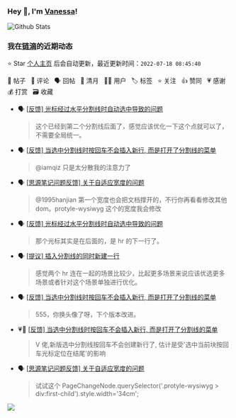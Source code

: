 ### Hey 👋, I'm [Vanessa](http://vanessa.b3log.org/)!

![Github Stats](https://github-readme-stats.vercel.app/api?username=Vanessa219&show_icons=true)

<!--events start -->

### 我在[链滴](https://ld246.com)的近期动态

⭐️ Star [个人主页](https://github.com/Vanessa219/Vanessa219) 后会自动更新，最近更新时间：`2022-07-18 08:45:40`

📝 帖子 &nbsp; 💬 评论 &nbsp; 🗣 回帖 &nbsp; 🌙 清月 &nbsp; 👨‍💻 用户 &nbsp; 🏷️ 标签 &nbsp; ⭐️ 关注 &nbsp; 👍 赞同 &nbsp; 💗 感谢 &nbsp; 💰 打赏 &nbsp; 🗃 收藏

* 🗣 [[反馈] 光标经过水平分割线时自动选中导致的问题](https://ld246.com/article/1657340915693/comment/1658034266269#comments)

  > 这个已经到第二个分割线后面了，感觉应该优化一下这个点就可以了，不需要全局统一。
* 🗣 [[反馈] 当选中分割线时按回车不会插入新行, 而是打开了分割线的菜单](https://ld246.com/article/1657157801907/comment/1658026763990#comments)

  > @iamqiz 只是太分散我的注意力了
* 🗣 [[思源笔记问题反馈] 关于自适应宽度的问题](https://ld246.com/article/1657860461647/comment/1658023185055#comments)

  > @1995hanjian 第一个宽度也会把文档撑开的，不行你再看看修改其他 dom。protyle-wysiwyg 这个的宽度我会修改
* 🗣 [[反馈] 光标经过水平分割线时自动选中导致的问题](https://ld246.com/article/1657340915693/comment/1658029648989#comments)

  > 那个光标其实是在后面的，是 hr 的下一行了。
* 🗣 [[提议] 插入分割线的同时新建一行](https://ld246.com/article/1657375443812/comment/1658027295799#comments)

  > 感觉两个 hr 连在一起的场景比较少，比起更多场景来说应该优选更多场景或者针对这个场景单独进行优化。
* 🗣 [[反馈] 当选中分割线时按回车不会插入新行, 而是打开了分割线的菜单](https://ld246.com/article/1657157801907/comment/1658026763990#comments)

  > 555，你换头像了呀，下个版本改进。
* 💗💬 [[反馈] 当选中分割线时按回车不会插入新行, 而是打开了分割线的菜单](https://ld246.com/article/1657157801907/comment/1658026763990#comments)

  > V 佬,新版选中分割线按回车不会创建新行了, 估计是受'选中当前块按回车光标定位在结尾'的影响
* 🗣 [[思源笔记问题反馈] 关于自适应宽度的问题](https://ld246.com/article/1657860461647/comment/1658023185055#comments)

  > 试试这个 PageChangeNode.querySelector('.protyle-wysiwyg &gt; div:first-child').style.width='34cm';


<!--events end -->

<a title="Hits" target="_blank" href="https://github.com/Vanessa219/Vanessa219"><img src="https://hits.b3log.org/Vanessa219/Vanessa219.svg"></a>
